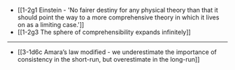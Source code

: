 - [[1-2g1 Einstein - 'No fairer destiny for any physical theory than that it should point the way to a more comprehensive theory in which it lives on as a limiting case.']]
- [[1-2g3 The sphere of comprehensibility expands infinitely]]
---
- [[3-1d6c Amara’s law modified - we underestimate the importance of consistency in the short-run, but overestimate in the long-run]]

